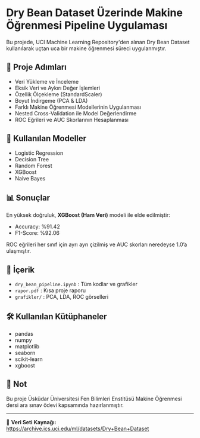 # Dry Bean Dataset Üzerinde Makine Öğrenmesi Pipeline Uygulaması

Bu projede, UCI Machine Learning Repository'den alınan Dry Bean Dataset kullanılarak uçtan uca bir makine öğrenmesi süreci uygulanmıştır.

## 🔹 Proje Adımları
- Veri Yükleme ve İnceleme
- Eksik Veri ve Aykırı Değer İşlemleri
- Özellik Ölçekleme (StandardScaler)
- Boyut İndirgeme (PCA & LDA)
- Farklı Makine Öğrenmesi Modellerinin Uygulanması
- Nested Cross-Validation ile Model Değerlendirme
- ROC Eğrileri ve AUC Skorlarının Hesaplanması

## 🔹 Kullanılan Modeller
- Logistic Regression
- Decision Tree
- Random Forest
- XGBoost
- Naive Bayes

## 📊 Sonuçlar
En yüksek doğruluk, **XGBoost (Ham Veri)** modeli ile elde edilmiştir:
- Accuracy: %91.42
- F1-Score: %92.06

ROC eğrileri her sınıf için ayrı ayrı çizilmiş ve AUC skorları neredeyse 1.0’a ulaşmıştır.

## 📁 İçerik
- `dry_bean_pipeline.ipynb` : Tüm kodlar ve grafikler
- `rapor.pdf` : Kısa proje raporu
- `grafikler/` : PCA, LDA, ROC görselleri

## 🛠 Kullanılan Kütüphaneler
- pandas
- numpy
- matplotlib
- seaborn
- scikit-learn
- xgboost

## 📌 Not
Bu proje Üsküdar Üniversitesi Fen Bilimleri Enstitüsü Makine Öğrenmesi dersi ara sınav ödevi kapsamında hazırlanmıştır.

---

🔗 **Veri Seti Kaynağı:**  
https://archive.ics.uci.edu/ml/datasets/Dry+Bean+Dataset
